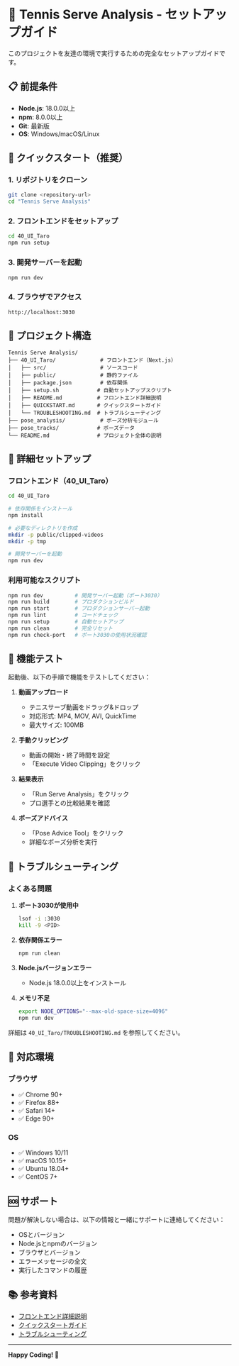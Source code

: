 # 🎾 Tennis Serve Analysis - セットアップガイド

このプロジェクトを友達の環境で実行するための完全なセットアップガイドです。

## 📋 前提条件

- **Node.js**: 18.0.0以上
- **npm**: 8.0.0以上
- **Git**: 最新版
- **OS**: Windows/macOS/Linux

## 🚀 クイックスタート（推奨）

### 1. リポジトリをクローン
```bash
git clone <repository-url>
cd "Tennis Serve Analysis"
```

### 2. フロントエンドをセットアップ
```bash
cd 40_UI_Taro
npm run setup
```

### 3. 開発サーバーを起動
```bash
npm run dev
```

### 4. ブラウザでアクセス
```
http://localhost:3030
```

## 📁 プロジェクト構造

```
Tennis Serve Analysis/
├── 40_UI_Taro/              # フロントエンド（Next.js）
│   ├── src/                 # ソースコード
│   ├── public/              # 静的ファイル
│   ├── package.json         # 依存関係
│   ├── setup.sh            # 自動セットアップスクリプト
│   ├── README.md           # フロントエンド詳細説明
│   ├── QUICKSTART.md       # クイックスタートガイド
│   └── TROUBLESHOOTING.md  # トラブルシューティング
├── pose_analysis/           # ポーズ分析モジュール
├── pose_tracks/            # ポーズデータ
└── README.md               # プロジェクト全体の説明
```

## 🔧 詳細セットアップ

### フロントエンド（40_UI_Taro）

```bash
cd 40_UI_Taro

# 依存関係をインストール
npm install

# 必要なディレクトリを作成
mkdir -p public/clipped-videos
mkdir -p tmp

# 開発サーバーを起動
npm run dev
```

### 利用可能なスクリプト

```bash
npm run dev          # 開発サーバー起動（ポート3030）
npm run build        # プロダクションビルド
npm run start        # プロダクションサーバー起動
npm run lint         # コードチェック
npm run setup        # 自動セットアップ
npm run clean        # 完全リセット
npm run check-port   # ポート3030の使用状況確認
```

## 🎯 機能テスト

起動後、以下の手順で機能をテストしてください：

1. **動画アップロード**
   - テニスサーブ動画をドラッグ&ドロップ
   - 対応形式: MP4, MOV, AVI, QuickTime
   - 最大サイズ: 100MB

2. **手動クリッピング**
   - 動画の開始・終了時間を設定
   - 「Execute Video Clipping」をクリック

3. **結果表示**
   - 「Run Serve Analysis」をクリック
   - プロ選手との比較結果を確認

4. **ポーズアドバイス**
   - 「Pose Advice Tool」をクリック
   - 詳細なポーズ分析を実行

## 🐛 トラブルシューティング

### よくある問題

1. **ポート3030が使用中**
   ```bash
   lsof -i :3030
   kill -9 <PID>
   ```

2. **依存関係エラー**
   ```bash
   npm run clean
   ```

3. **Node.jsバージョンエラー**
   - Node.js 18.0.0以上をインストール

4. **メモリ不足**
   ```bash
   export NODE_OPTIONS="--max-old-space-size=4096"
   npm run dev
   ```

詳細は `40_UI_Taro/TROUBLESHOOTING.md` を参照してください。

## 📱 対応環境

### ブラウザ
- ✅ Chrome 90+
- ✅ Firefox 88+
- ✅ Safari 14+
- ✅ Edge 90+

### OS
- ✅ Windows 10/11
- ✅ macOS 10.15+
- ✅ Ubuntu 18.04+
- ✅ CentOS 7+

## 🆘 サポート

問題が解決しない場合は、以下の情報と一緒にサポートに連絡してください：

- OSとバージョン
- Node.jsとnpmのバージョン
- ブラウザとバージョン
- エラーメッセージの全文
- 実行したコマンドの履歴

## 📚 参考資料

- [フロントエンド詳細説明](40_UI_Taro/README.md)
- [クイックスタートガイド](40_UI_Taro/QUICKSTART.md)
- [トラブルシューティング](40_UI_Taro/TROUBLESHOOTING.md)

---

**Happy Coding! 🚀**
